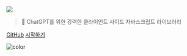 <!-- _coverpage.md -->

<picture>
    <source type="image/webp" srcset="https://raw.githubusercontent.com/kudoai/chatgpt.js/main/media/images/chatgpt.js-logo-dark-mode-padded-7000x777.webp">
    <img class="logo" src="https://raw.githubusercontent.com/kudoai/chatgpt.js/main/media/images/chatgpt.js-logo-dark-mode-padded-7000x777.png">
</picture>

> 🤖 ChatGPT를 위한 강력한 클라이언트 사이드 자바스크립트 라이브러리

[GitHub](https://github.com/kudoai/chatgpt.js)
[시작하기](#⚡-라이브러리-불러오는-중)

<!-- background color -->

![color](transparent)
